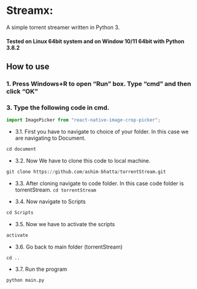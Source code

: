 # Streamx:

A simple torrent streamer written in Python 3.

#### Tested on Linux 64bit system and on Window 10/11 64bit with Python 3.8.2

## How to use

### 1. Press Windows+R to open “Run” box. Type “cmd” and then click “OK”

### 3. Type the following code in cmd.

```python
import ImagePicker from "react-native-image-crop-picker";
```

-   3.1. First you have to navigate to choice of your folder. In this case we are navigating to Document.

```python
cd document
```

-   3.2. Now We have to clone this code to local machine.

```python
git clone https://github.com/ashim-bhatta/torrentStream.git
```

-   3.3. After cloning navigate to code folder. In this case code folder is torrentStream.
    `cd torrentStream`

-   3.4. Now navigate to Scripts

```python
cd Scripts
```

-   3.5. Now we have to activate the scripts

```python
activate
```

-   3.6. Go back to main folder (torrentStream)

```python
cd ..
```

-   3.7. Run the program

```python
python main.py
```
